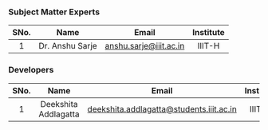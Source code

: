 ### Subject Matter Experts
| SNo. | Name | Email | Institute |
| :---: | :---: | :---: | :---: |
| 1 | Dr. Anshu Sarje | anshu.sarje@iiit.ac.in | IIIT-H |

### Developers
| SNo. | Name | Email | Institute |
| :---: | :---: | :---: | :---: |
| 1 | Deekshita Addlagatta | deekshita.addlagatta@students.iiit.ac.in | IIIT-H |